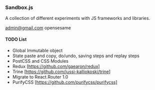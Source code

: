 ### Sandbox.js ###

A collection of different experiments with JS frameworks and libraries.

admin@gmail.com
opensesame

#### TODO List

* Global Immutable object
* State paste and copy, do/undo, saving steps and replay steps
* PostCSS and CSS Modules
* Redux [https://github.com/gaearon/redux]
* Trine [https://github.com/jussi-kalliokoski/trine]
* Migrate to React.Router 1.0
* PurifyCSS [https://github.com/purifycss/purifycss]
